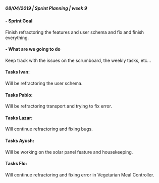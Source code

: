##### **08/04/2019  |  Sprint Planning  |  week 9**

#### - Sprint Goal
 Finish refractoring the features and user schema and fix and finish everything.

#### - What are we going to do
Keep track with the issues on the scrumboard, the weekly tasks, etc...

#### Tasks Ivan:
Will be refractoring the user schema.

#### Tasks Pablo:
Will be refractoring transport and trying to fix error. 

#### Tasks Lazar:
Will continue refractoring and fixing bugs. 

#### Tasks Ayush:
Will be working on the solar panel feature and housekeeping.

#### Tasks Flo: 
Will continue refractoring and fixing error in Vegetarian Meal Controller. 